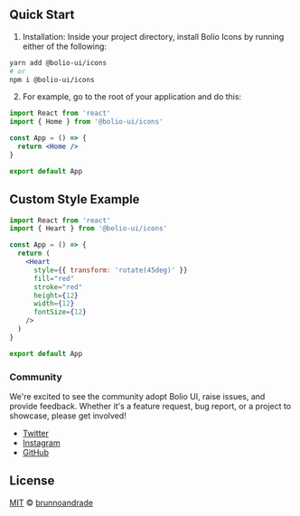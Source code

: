 ## Quick Start

1. Installation: Inside your project directory, install Bolio Icons by running either of the following:

```bash
yarn add @bolio-ui/icons
# or
npm i @bolio-ui/icons
```

2. For example, go to the root of your application and do this:

```jsx
import React from 'react'
import { Home } from '@bolio-ui/icons'

const App = () => {
  return <Home />
}

export default App
```

## Custom Style Example

```jsx
import React from 'react'
import { Heart } from '@bolio-ui/icons'

const App = () => {
  return (
    <Heart
      style={{ transform: 'rotate(45deg)' }}
      fill="red"
      stroke="red"
      height={12}
      width={12}
      fontSize={12}
    />
  )
}

export default App
```

### Community

We're excited to see the community adopt Bolio UI, raise issues, and provide feedback.
Whether it's a feature request, bug report, or a project to showcase, please get involved!

- [Twitter](https://twitter.com/bolio_ui/)
- [Instagram](https://www.instagram.com/bolio.ui/)
- [GitHub](https://github.com/bolio-ui/bolio-ui/)

## License

[MIT](https://choosealicense.com/licenses/mit/) © [brunnoandrade](https://github.com/brunnoandrade/)

